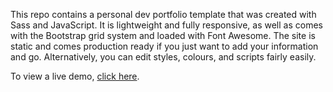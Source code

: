 
This repo contains a personal dev portfolio template that was created with Sass and JavaScript. It is lightweight and fully responsive, as well as comes with the Bootstrap grid system and loaded with Font Awesome. The site is static and comes production ready if you just want to add your information and go. Alternatively, you can edit styles, colours, and scripts fairly easily. 

To view a live demo, [click here](https://shirley-moraa.github.io/Portfolio/).


